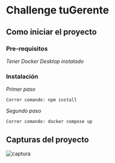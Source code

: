 # Challenge tuGerente

## Como iniciar el proyecto

### Pre-requisitos

_Tener Docker Desktop instalado_

### Instalación

_Primer paso_

```
Correr comando: npm install 
```

_Segundo paso_

```
Correr comando: docker compose up
```

## Capturas del proyecto

![captura](https://i.ibb.co/H40Xh66/Captura-desde-2022-12-03-12-26-14.png)




